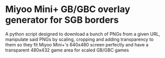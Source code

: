 # Miyoo Mini+ GB/GBC overlay generator for SGB borders
A python script designed to download a bunch of PNGs from a given URL, manipulate said PNGs by scaling, cropping and adding transparency to them so they fit Miyoo Mini+'s 640x480 screen perfectly and have a transparent 480x432 game area for scaled GB/GBC games
